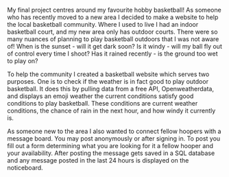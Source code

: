 My final project centres around my favourite hobby basketball! As someone who has recently moved to a new area I decided to make a website to help the local basketball community.
Where I used to live I had an indoor basketball court, and my new area only has outdoor courts. There were so many nuances of planning to play basketball outdoors that I was not
aware of! When is the sunset - will it get dark soon? Is it windy - will my ball fly out of control every time I shoot? Has it rained recently - is the ground too wet to play on?

To help the community I created a basketball website which serves two purposes. One is to check if the weather is in fact good to play outdoor basketball. It does this by pulling
data from a free API, Openweatherdata, and displays an emoji weather the current conditions satisfy good conditions to play basketball. These conditions are current weather
conditions, the chance of rain in the next hour, and how windy it currently is.

As someone new to the area I also wanted to connect fellow hoopers with a message board. You may post anonymously or after signing in. To post you fill out a form determining
what you are looking for it a fellow hooper and your availability. After posting the message gets saved in a SQL database and any message posted in the last 24 hours is displayed
on the noticeboard.